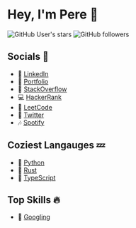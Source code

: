 # **Hey, I'm Pere** 👋

![GitHub User's stars](https://img.shields.io/github/stars/c1m50c?color=yellow&style=for-the-badge)
![GitHub followers](https://img.shields.io/github/followers/c1m50c?style=for-the-badge)

## **Socials 🤳**
- 💼 <a href="https://www.linkedin.com/in/pere-wells/">LinkedIn</a>
- 📁 <a href="https://c1m50c.github.io/portfolio/">Portfolio</a>
- 🥞 <a href="https://stackoverflow.com/users/17452730/c1m50c">StackOverflow</a>
- 💻 <a href="https://www.hackerrank.com/c1m50c">HackerRank</a>
- 📱 <a href="https://leetcode.com/c1m50c/">LeetCode</a>
- 🐤 <a href="https://twitter.com/c1m50c">Twitter</a>
- 🎶 <a href="https://open.spotify.com/user/cimsoc?si=b515e89e35bd4bed">Spotify</a>

## **Coziest Langauges 💤**
- 🐍 <a href="https://www.python.org/">Python</a>
- 🦀 <a href="https://www.rust-lang.org/">Rust</a>
- 📰 <a href="https://www.typescriptlang.org/">TypeScript</a>

## **Top Skills 🔥**
- 🔎 <a href="https://www.google.com/">Googling</a>
